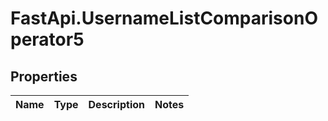 # FastApi.UsernameListComparisonOperator5

## Properties
Name | Type | Description | Notes
------------ | ------------- | ------------- | -------------
